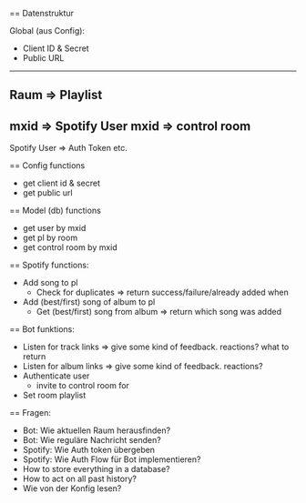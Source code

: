 

== Datenstruktur

Global (aus Config):
* Client ID & Secret
* Public URL
---
Raum => Playlist
---
mxid => Spotify User
mxid => control room
---
Spotify User => Auth Token etc.

== Config functions
* get client id & secret
* get public url

== Model (db) functions
* get user by mxid
* get pl by room
* get control room by mxid

== Spotify functions:
* Add song to pl
  * Check for duplicates
  => return success/failure/already added when
* Add (best/first) song of album to pl
  * Get (best/first) song from album
  => return which song was added

== Bot funktions:
* Listen for track links
  => give some kind of feedback. reactions? what to return
* Listen for album links
  => give some kind of feedback. reactions?
* Authenticate user
  * invite to control room for
* Set room playlist


== Fragen:
* Bot: Wie aktuellen Raum herausfinden?
* Bot: Wie reguläre Nachricht senden?
* Spotify: Wie Auth token übergeben
* Spotify: Wie Auth Flow für Bot implementieren?
* How to store everything in a database?
* How to act on all past history?
* Wie von der Konfig lesen?
